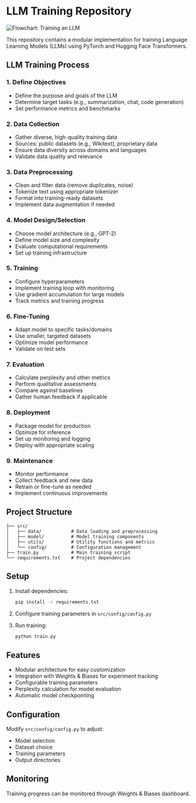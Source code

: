 # LLM Training Repository

![Flowchart: Training an LLM](https://raw.githubusercontent.com/elfalehed/training-llm/llm-flowchart.png)

This repository contains a modular implementation for training Language Learning Models (LLMs) using PyTorch and Hugging Face Transformers.

## LLM Training Process

### 1. Define Objectives
- Define the purpose and goals of the LLM
- Determine target tasks (e.g., summarization, chat, code generation)
- Set performance metrics and benchmarks

### 2. Data Collection
- Gather diverse, high-quality training data
- Sources: public datasets (e.g., Wikitext), proprietary data
- Ensure data diversity across domains and languages
- Validate data quality and relevance

### 3. Data Preprocessing
- Clean and filter data (remove duplicates, noise)
- Tokenize text using appropriate tokenizer
- Format into training-ready datasets
- Implement data augmentation if needed

### 4. Model Design/Selection
- Choose model architecture (e.g., GPT-2)
- Define model size and complexity
- Evaluate computational requirements
- Set up training infrastructure

### 5. Training
- Configure hyperparameters
- Implement training loop with monitoring
- Use gradient accumulation for large models
- Track metrics and training progress

### 6. Fine-Tuning
- Adapt model to specific tasks/domains
- Use smaller, targeted datasets
- Optimize model performance
- Validate on test sets

### 7. Evaluation
- Calculate perplexity and other metrics
- Perform qualitative assessments
- Compare against baselines
- Gather human feedback if applicable

### 8. Deployment
- Package model for production
- Optimize for inference
- Set up monitoring and logging
- Deploy with appropriate scaling

### 9. Maintenance
- Monitor performance
- Collect feedback and new data
- Retrain or fine-tune as needed
- Implement continuous improvements

## Project Structure

```
├── src/
│   ├── data/           # Data loading and preprocessing
│   ├── model/          # Model training components
│   ├── utils/          # Utility functions and metrics
│   └── config/         # Configuration management
├── train.py            # Main training script
└── requirements.txt    # Project dependencies
```

## Setup

1. Install dependencies:
   ```bash
   pip install -r requirements.txt
   ```

2. Configure training parameters in `src/config/config.py`

3. Run training:
   ```bash
   python train.py
   ```

## Features

- Modular architecture for easy customization
- Integration with Weights & Biases for experiment tracking
- Configurable training parameters
- Perplexity calculation for model evaluation
- Automatic model checkpointing

## Configuration

Modify `src/config/config.py` to adjust:
- Model selection
- Dataset choice
- Training parameters
- Output directories

## Monitoring

Training progress can be monitored through Weights & Biases dashboard.
